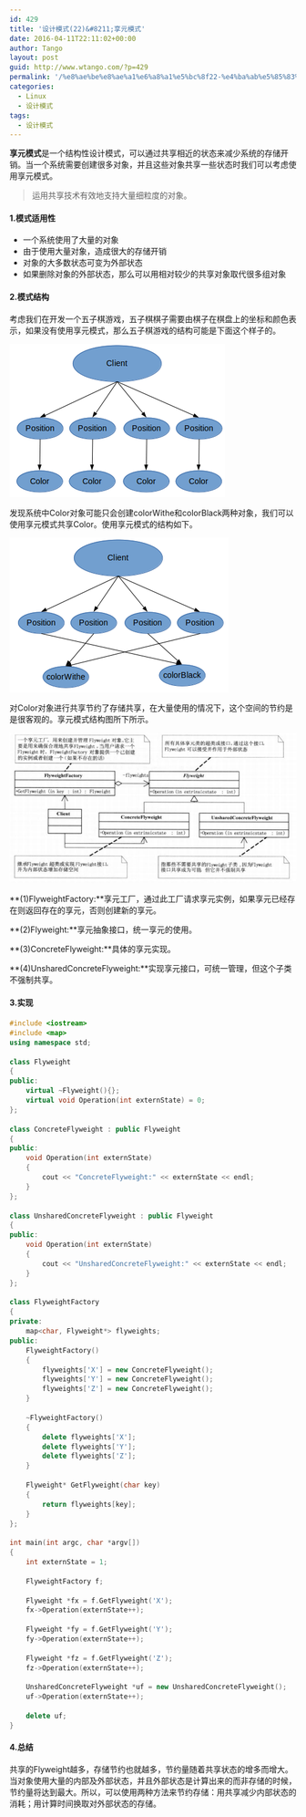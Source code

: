 ```yaml
---
id: 429
title: '设计模式(22)&#8211;享元模式'
date: 2016-04-11T22:11:02+00:00
author: Tango
layout: post
guid: http://www.wtango.com/?p=429
permalink: '/%e8%ae%be%e8%ae%a1%e6%a8%a1%e5%bc%8f22-%e4%ba%ab%e5%85%83%e6%a8%a1%e5%bc%8f/'
categories:
  - Linux
  - 设计模式
tags:
  - 设计模式
---
```

**享元模式**是一个结构性设计模式，可以通过共享相近的状态来减少系统的存储开销。当一个系统需要创建很多对象，并且这些对象共享一些状态时我们可以考虑使用享元模式。

> 运用共享技术有效地支持大量细粒度的对象。

<!--more-->

#### 1.模式适用性

  * 一个系统使用了大量的对象
  * 由于使用大量对象，造成很大的存储开销
  * 对象的大多数状态可变为外部状态
  * 如果删除对象的外部状态，那么可以用相对较少的共享对象取代很多组对象

#### 2.模式结构

考虑我们在开发一个五子棋游戏，五子棋棋子需要由棋子在棋盘上的坐标和颜色表示，如果没有使用享元模式，那么五子棋游戏的结构可能是下面这个样子的。

![Flyweight1](../wp-content/uploads/2016/04/FlyWeight.png)

发现系统中Color对象可能只会创建colorWithe和colorBlack两种对象，我们可以使用享元模式共享Color。使用享元模式的结构如下。

![Flyweight2](../wp-content/uploads/2016/04/FlyWeight2.png)

对Color对象进行共享节约了存储共享，在大量使用的情况下，这个空间的节约是是很客观的。享元模式结构图所下所示。

![Flyweight2](../wp-content/uploads/2016/04/FlyWeight-1.png)

**(1)FlyweightFactory:**享元工厂，通过此工厂请求享元实例，如果享元已经存在则返回存在的享元，否则创建新的享元。

**(2)Flyweight:**享元抽象接口，统一享元的使用。

**(3)ConcreteFlyweight:**具体的享元实现。

**(4)UnsharedConcreteFlyweight:**实现享元接口，可统一管理，但这个子类不强制共享。

#### 3.实现

```c++
#include <iostream>
#include <map>
using namespace std;

class Flyweight
{
public:
	virtual ~Flyweight(){};
	virtual void Operation(int externState) = 0;
};

class ConcreteFlyweight : public Flyweight
{
public:
	void Operation(int externState)
	{
		cout << "ConcreteFlyweight:" << externState << endl;
	}
};

class UnsharedConcreteFlyweight : public Flyweight
{
public:
	void Operation(int externState)
	{
		cout << "UnsharedConcreteFlyweight:" << externState << endl;
	}
};

class FlyweightFactory
{
private:
	map<char, Flyweight*> flyweights;
public:
	FlyweightFactory()
	{
		flyweights['X'] = new ConcreteFlyweight();
		flyweights['Y'] = new ConcreteFlyweight();
		flyweights['Z'] = new ConcreteFlyweight();
	}

	~FlyweightFactory()
	{
		delete flyweights['X'];
		delete flyweights['Y'];
		delete flyweights['Z'];
	}

	Flyweight* GetFlyweight(char key)
	{
		return flyweights[key];
	}
};

int main(int argc, char *argv[])
{
	int externState = 1;

	FlyweightFactory f;

	Flyweight *fx = f.GetFlyweight('X');
	fx->Operation(externState++);

	Flyweight *fy = f.GetFlyweight('Y');
	fy->Operation(externState++);

	Flyweight *fz = f.GetFlyweight('Z');
	fz->Operation(externState++);

	UnsharedConcreteFlyweight *uf = new UnsharedConcreteFlyweight();
	uf->Operation(externState++);

	delete uf;
}
```

#### 4.总结

共享的Flyweight越多，存储节约也就越多，节约量随着共享状态的增多而增大。当对象使用大量的内部及外部状态，并且外部状态是计算出来的而非存储的时候，节约量将达到最大。所以，可以使用两种方法来节约存储：用共享减少内部状态的消耗；用计算时间换取对外部状态的存储。